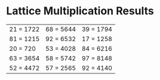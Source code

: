 # Lattice Multiplication Results

|   |   |   |
|---|---|---|
| 21 = 1722 | 68 = 5644 | 39 = 1794 |
| 81 = 1215 | 92 = 6532 | 17 = 1258 |
| 20 = 720 | 53 = 4028 | 84 = 6216 |
| 63 = 3654 | 58 = 5742 | 97 = 8148 |
| 52 = 4472 | 57 = 2565 | 92 = 4140 |
